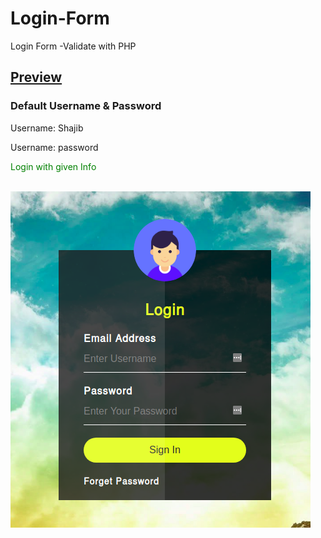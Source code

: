 # Login-Form
Login Form -Validate with PHP
<h2><a href="http://www.mi-shajib.com/Login-Form/">Preview</a></h2>
<h3>Default Username & Password</h3>
<p>Username: Shajib</p>
<P>Username: password</p>
<P style="color:green;">Login with given Info</p>
<br>
<img src="login-form-preview.png" alt="login-form">
